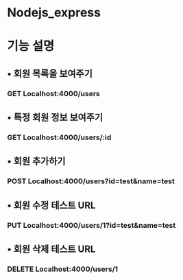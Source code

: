 # Nodejs_express

# 기능 설명

## • 회원 목록을 보여주기

### GET Localhost:4000/users

## • 특정 회원 정보 보여주기

### GET Localhost:4000/users/:id

## • 회원 추가하기

### POST Localhost:4000/users?id=test&name=test

## • 회원 수정 테스트 URL

### PUT Localhost:4000/users/1?id=test&name=test

## • 회원 삭제 테스트 URL

### DELETE Localhost:4000/users/1

